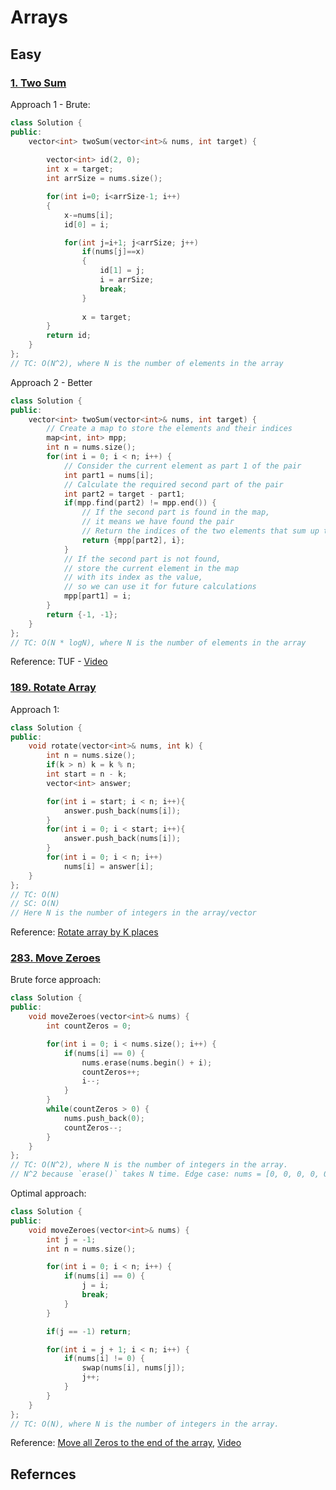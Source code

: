 # Arrays

## Easy
### [1. Two Sum](https://leetcode.com/problems/two-sum/description/)
Approach 1 - Brute:
```cpp
class Solution {
public:
    vector<int> twoSum(vector<int>& nums, int target) {
        
        vector<int> id(2, 0); 
        int x = target;
        int arrSize = nums.size();

        for(int i=0; i<arrSize-1; i++)
        {
            x-=nums[i];
            id[0] = i;

            for(int j=i+1; j<arrSize; j++)
                if(nums[j]==x)
                {
                    id[1] = j;
                    i = arrSize;
                    break;
                }
                
                x = target;
        }
        return id;
    }
};
// TC: O(N^2), where N is the number of elements in the array
```

Approach 2 - Better
```cpp
class Solution {
public:
    vector<int> twoSum(vector<int>& nums, int target) {
        // Create a map to store the elements and their indices
        map<int, int> mpp;
        int n = nums.size();
        for(int i = 0; i < n; i++) {
            // Consider the current element as part 1 of the pair
            int part1 = nums[i]; 
            // Calculate the required second part of the pair
            int part2 = target - part1;
            if(mpp.find(part2) != mpp.end()) {
                // If the second part is found in the map, 
                // it means we have found the pair
                // Return the indices of the two elements that sum up to the target
                return {mpp[part2], i};
            }
            // If the second part is not found, 
            // store the current element in the map
            // with its index as the value, 
            // so we can use it for future calculations
            mpp[part1] = i;
        }
        return {-1, -1};
    }
};
// TC: O(N * logN), where N is the number of elements in the array
```
Reference: TUF - [Video](https://www.youtube.com/watch?v=UXDSeD9mN-k)
### [189. Rotate Array](https://leetcode.com/problems/rotate-array/description/)
Approach 1:
```cpp
class Solution {
public:
    void rotate(vector<int>& nums, int k) {
        int n = nums.size();
        if(k > n) k = k % n;
        int start = n - k;
        vector<int> answer;

        for(int i = start; i < n; i++){
            answer.push_back(nums[i]);
        }
        for(int i = 0; i < start; i++){
            answer.push_back(nums[i]);
        }
        for(int i = 0; i < n; i++)
            nums[i] = answer[i];
    }
};
// TC: O(N)
// SC: O(N)
// Here N is the number of integers in the array/vector
```
Reference: [Rotate array by K places](https://youtu.be/wvcQg43_V8U)

### [283. Move Zeroes](https://leetcode.com/problems/move-zeroes/description/)
Brute force approach:
```cpp
class Solution {
public:
    void moveZeroes(vector<int>& nums) {
        int countZeros = 0;

        for(int i = 0; i < nums.size(); i++) {
            if(nums[i] == 0) {
                nums.erase(nums.begin() + i);
                countZeros++;
                i--;
            }
        }
        while(countZeros > 0) {
            nums.push_back(0);
            countZeros--;
        }
    }
};
// TC: O(N^2), where N is the number of integers in the array.
// N^2 because `erase()` takes N time. Edge case: nums = [0, 0, 0, 0, 0]
```

Optimal approach:
```cpp
class Solution {
public:
    void moveZeroes(vector<int>& nums) {
        int j = -1;
        int n = nums.size();

        for(int i = 0; i < n; i++) {
            if(nums[i] == 0) {
                j = i;
                break;
            }
        }

        if(j == -1) return;

        for(int i = j + 1; i < n; i++) {
            if(nums[i] != 0) {
                swap(nums[i], nums[j]);
                j++;
            }
        }
    }
};
// TC: O(N), where N is the number of integers in the array.
```
Reference: [Move all Zeros to the end of the array](https://takeuforward.org/data-structure/move-all-zeros-to-the-end-of-the-array/), [Video](https://youtu.be/wvcQg43_V8U?t=1633)

## Refernces

